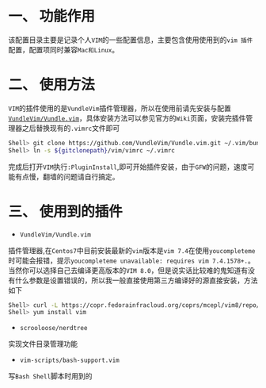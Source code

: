# 一、 功能作用
该配置目录主要是记录个人`VIM`的一些配置信息，主要包含使用使用到的`vim 插件`配置，配置项同时兼容`Mac和Linux`。

# 二、 使用方法

`VIM`的插件使用的是`VundleVim`插件管理器，所以在使用前请先安装与配置[`VundleVim/Vundle.vim`](https://github.com/VundleVim/Vundle.vim)，具体安装方法可以参见官方的`Wiki`页面，安装完插件管理器之后替换现有的`.vimrc`文件即可

```bash
Shell> git clone https://github.com/VundleVim/Vundle.vim.git ~/.vim/bundle/Vundle.vim
Shell> ln -s ${gitclonepath}/vim/vimrc ~/.vimrc

```
完成后打开`VIM`执行`:PluginInstall`,即可开始插件安装，由于`GFW`的问题，速度可能有点慢，翻墙的问题请自行搞定。


# 三、 使用到的插件

- `VundleVim/Vundle.vim`

插件管理器,在`Centos7`中目前安装最新的`vim`版本是`vim 7.4`在使用`youcompleteme`时可能会报错，提示`youcompleteme unavailable: requires vim 7.4.1578+.`。当然你可以选择自己去编译更高版本的`VIM 8.0`，但是说实话比较难的鬼知道有没有什么参数是设置错误的，所以我一般直接使用第三方编译好的源直接安装，方法如下
```bash
Shell> curl -L https://copr.fedorainfracloud.org/coprs/mcepl/vim8/repo/epel-7/mcepl-vim8-epel-7.repo -o /etc/yum.repos.d/mcepl-vim8-epel-7.repo
Shell> yum install vim 

```

- `scrooloose/nerdtree`

实现文件目录管理功能

- `vim-scripts/bash-support.vim`


写`Bash Shell`脚本时用到的




